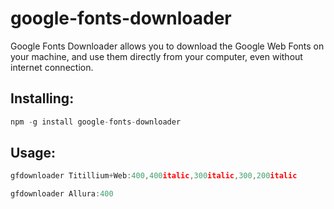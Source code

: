 google-fonts-downloader
=======================

Google Fonts Downloader allows you to download the Google Web Fonts on your machine, and use them directly from your computer, even without internet connection.


Installing:
----

```js
npm -g install google-fonts-downloader
```

Usage:
----

```js
gfdownloader Titillium+Web:400,400italic,300italic,300,200italic
```
```js
gfdownloader Allura:400
```